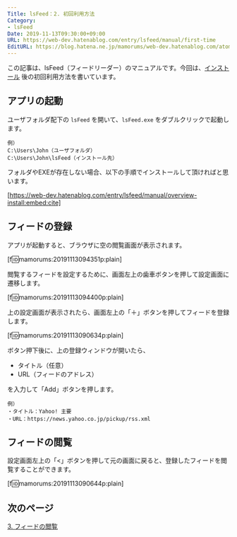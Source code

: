 ```yaml
---
Title: lsFeed：2. 初回利用方法
Category:
- lsFeed
Date: 2019-11-13T09:30:00+09:00
URL: https://web-dev.hatenablog.com/entry/lsfeed/manual/first-time
EditURL: https://blog.hatena.ne.jp/mamorums/web-dev.hatenablog.com/atom/entry/26006613465269813
---
```


この記事は、lsFeed（フィードリーダー）のマニュアルです。今回は、[インストール](/entry/lsfeed/manual/overview-install) 後の初回利用方法を書いています。


## アプリの起動
ユーザフォルダ配下の `lsFeed` を開いて、`lsFeed.exe` をダブルクリックで起動します。

```
例）
C:\Users\John（ユーザフォルダ）
C:\Users\John\lsFeed（インストール先）
```

フォルダやEXEが存在しない場合、以下の手順でインストールして頂ければと思います。

[https://web-dev.hatenablog.com/entry/lsfeed/manual/overview-install:embed:cite]


## フィードの登録
アプリが起動すると、ブラウザに空の閲覧画面が表示されます。

[f:id:mamorums:20191113094351p:plain]

閲覧するフィードを設定するために、画面左上の歯車ボタンを押して設定画面に遷移します。

[f:id:mamorums:20191113094400p:plain]

上の設定画面が表示されたら、画面左上の「＋」ボタンを押してフィードを登録します。

[f:id:mamorums:20191113090634p:plain]

ボタン押下後に、上の登録ウィンドウが開いたら、

- タイトル（任意）
- URL（フィードのアドレス）

を入力して「Add」ボタンを押します。

```
例）
・タイトル：Yahoo! 主要
・URL：https://news.yahoo.co.jp/pickup/rss.xml
```


## フィードの閲覧
設定画面左上の「<」ボタンを押して元の画面に戻ると、登録したフィードを閲覧することができます。

[f:id:mamorums:20191113090644p:plain]


## 次のページ
[3. フィードの閲覧](/entry/lsfeed/manual/reading-feeds)
